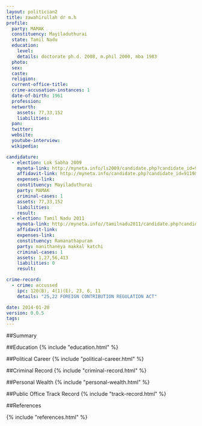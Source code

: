 ```yaml
---
layout: politician2
title: zawahirullah dr m.h
profile: 
  party: MAMAK
  constituency: Mayiladuthurai
  state: Tamil Nadu
  education: 
    level: 
    details: doctorate ph.d. 2008, m.phil 2000, mba 1983
  photo: 
  sex: 
  caste: 
  religion: 
  current-office-title: 
  crime-accusation-instances: 1
  date-of-birth: 1961
  profession: 
  networth: 
    assets: 77,33,152
    liabilities: 
  pan: 
  twitter: 
  website: 
  youtube-interview: 
  wikipedia: 

candidature: 
  - election: Lok Sabha 2009
    myneta-link: http://myneta.info/ls2009/candidate.php?candidate_id=9119
    affidavit-link: http://myneta.info/candidate.php?candidate_id=9119&scan=original
    expenses-link: 
    constituency: Mayiladuthurai 
    party: MAMAK
    criminal-cases: 1
    assets: 77,33,152
    liabilities: 
    result:  
  - election: Tamil Nadu 2011
    myneta-link: http://myneta.info//tamilnadu2011/candidate.php?candidate_id=749
    affidavit-link: 
    expenses-link: 
    constituency: Ramanathapuram 
    party: manithaneya makkal katchi
    criminal-cases: 1
    assets: 1,27,56,413
    liabilities: 0
    result:  

crime-record: 
  - crime: accussed
    ipc: 120(B), 4(1)(E), 23, 6, 11
    details: "25,22 FOREIGN CONTRIBUTION REGULATION ACT" 

date: 2014-01-28
version: 0.0.5
tags: 
---
```

##Summary


##Education
{% include "education.html" %}


##Political Career
{% include "political-career.html" %}


##Criminal Record
{% include "criminal-record.html" %}


##Personal Wealth
{% include "personal-wealth.html" %}


##Public Office Track Record
{% include "track-record.html" %}


##References


{% include "references.html" %}